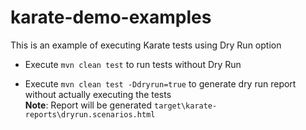 # karate-demo-examples
This is an example of executing Karate tests using Dry Run option

* Execute `mvn clean test` to run tests without Dry Run


* Execute `mvn clean test -Ddryrun=true` to generate dry run report without actually executing the tests
<br> **Note**: Report will be generated `target\karate-reports\dryrun.scenarios.html`